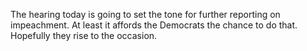 The hearing today is going to set the tone for further reporting on impeachment. At least it affords the Democrats the chance to do that. Hopefully they rise to the occasion. 
